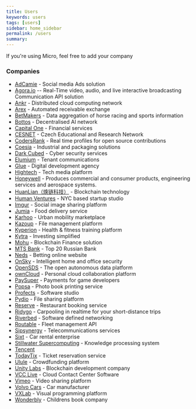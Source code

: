 ```yaml
---
title: Users
keywords: users
tags: [users]
sidebar: home_sidebar
permalink: /users
summary: 
---
```


If you're using Micro, feel free to add your company

### Companies

- [AdCamie](http://adcamie.com/) - Social media Ads solution
- [Agora.io](http://agora.io) -- Real-Time video, audio, and live interactive broadcasting Communication API solution
- [Ankr](https://www.ankr.network/) - Distributed cloud computing network
- [Arex](https://arex.io/) - Automated receivable exchange
- [BetMakers](https://betmakers.com/) - Data aggregation of horse racing and sports information 
- [Bottos](https://bottos.org/) - Decentralised AI network
- [Capital One](https://www.capitalone.com/) - Financial services
- [CESNET](https://www.cesnet.cz/) - Czech Educational and Research Network
- [CodersRank](https://codersrank.io/) - Real time profiles for open source contributions
- [Coesia](https://www.coesia.com/en) - Industrial and packaging solutions
- [Dark Cubed](http://darkcubed.com) - Cyber security services
- [Elumium](https://www.elumium.com/) - Tenant communications
- [Glue](https://glue.group) - Digital development agency
- [Hightech](https://hightech.fm/) - Tech media platform
- [Honeywell](https://www.honeywell.com/) - Produces commercial and consumer products, engineering services and aerospace systems.
- [HuanLian（焕链科技）](http://www.hwanc.cn) - Blockchain technology
- [Human Ventures](https://humanventures.co/) - NYC based startup studio
- [Imgur](https://imgur.com/) - Social image sharing platform
- [Jumia](https://food.jumia.com/) - Food delivery service
- [Karhoo](https://karhoo.com/) - Urban mobility marketplace
- [Kazoup](http://www.kazoup.com) - File management platform
- [Kyperion](https://kyperion.com) - Health & fitness training platform
- [Kytra](https://kytra.app/) - Investing simplified
- [Mohu](https://www.mohukeji.com/) - Blockchain Finance solution
- [MTS Bank](https://www.mtsbank.ru/) - Top 20 Russian Bank
- [Neds](https://www.neds.com.au/) - Betting online website
- [OnSky](https://www.onskyinc.com/en/home/) - Intelligent home and office security
- [OpenSDS](https://www.opensds.io/) - The open autonomous data platform
- [ownCloud](https://owncloud.org/) - Personal cloud collaboration platform
- [PaySuper](https://pay.super.com/) - Payments for game developers
- [Popsa](https://popsa.com/) - Photo book printing service
- [Profects](https://profects.com/) - Software studio
- [Pydio](https://pydio.com/) - File sharing platform
- [Reserve](https://reserve.com/) - Restaurant booking service
- [Ridygo](https://www.ridygo.fr/) - Carpooling in realtime for your short-distance trips
- [Riverbed](https://www.riverbed.com/gb/) - Software defined networking
- [Routable](https://routable.ai/) - Fleet management API
- [Sipsynergy](http://www.sipsynergy.co.uk/) - Telecommunications services
- [Sixt](https://www.sixt.com) - Car rental enterprise
- [Stillwater Supercomputing](http://www.stillwater-sc.com/) - Knowledge processing system
- [Tencent](https://www.tencent.com/en-us/)
- [TodayTix](https://www.todaytix.com/) - Ticket reservation service
- [Ulule](https://www.ulule.com/) - Crowdfunding platform 
- [Unity Labs](https://www.unitylabs.io/) - Blockchain development company
- [VCC Live](https://vcc.live/) - Cloud Contact Center Software
- [Vimeo](https://vimeo.com/) - Video sharing platform
- [Volvo Cars](https://www.volvocars.com) - Car manufacturer
- [VXLab](https://www.vxlab.com/) - Visual programming platform
- [Wonderbly](https://www.wonderbly.com/) - Childrens book company

